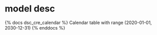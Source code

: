 # model desc

{% docs dsc_cre_calendar %}
Calendar table with range (2020-01-01, 2030-12-31)
{% enddocs %}
